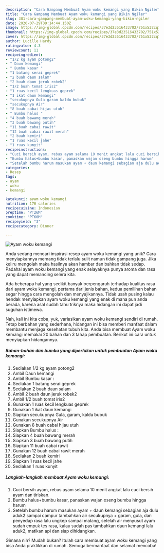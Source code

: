 ```yaml
---
description: "Cara Gampang Membuat Ayam woku kemangi yang Bikin Ngiler"
title: "Cara Gampang Membuat Ayam woku kemangi yang Bikin Ngiler"
slug: 381-cara-gampang-membuat-ayam-woku-kemangi-yang-bikin-ngiler
date: 2020-07-29T09:14:44.150Z
image: https://img-global.cpcdn.com/recipes/37e3d23516433702/751x532cq70/ayam-woku-kemangi-foto-resep-utama.jpg
thumbnail: https://img-global.cpcdn.com/recipes/37e3d23516433702/751x532cq70/ayam-woku-kemangi-foto-resep-utama.jpg
cover: https://img-global.cpcdn.com/recipes/37e3d23516433702/751x532cq70/ayam-woku-kemangi-foto-resep-utama.jpg
author: Lucille Hardy
ratingvalue: 4.3
reviewcount: 11
recipeingredient:
- "1/2 kg ayam potong2"
- " Daun kemangi"
- " Bumbu kasar "
- "1 batang serai geprek"
- "2 buah daun salam"
- "2 buah daun jeruk robek2"
- "1/2 buah tomat iris2"
- "1 ruas kecil lengkuas geprek"
- "1 ikat daun kemangi"
- "secukupnya Gula garam kaldu bubuk"
- "secukupnya Air"
- "8 buah cabai hijau utuh"
- " Bumbu halus "
- "4 buah bawang merah"
- "3 buah bawang putih"
- "11 buah cabai rawit"
- "12 buah cabai rawit merah"
- "2 buah kemiri"
- "1 ruas kecil jahe"
- "1 ruas kunyit"
recipeinstructions:
- "Cuci bersih ayam, rebus ayam selama 10 menit angkat lalu cuci bersih ayam dan tiriskan."
- "Bumbu halus+bumbu kasar, panaskan wajan oseng bumbu hingga harum"
- "Setelah bumbu harum masukan ayam + daun kemangi sebagian aja dulu aduk2 sampai campur tambahkan air secukupnya + garam, gula, dan penyedap rasa lalu ungkep sampai matang, setelah air menyusut ayam sudah empuk tes rasa, kalau sudah pas tambahkan daun kemangi lalu aduk2, matikan api dan siap dihidangkan."
categories:
- Resep
tags:
- ayam
- woku
- kemangi

katakunci: ayam woku kemangi 
nutrition: 170 calories
recipecuisine: Indonesian
preptime: "PT26M"
cooktime: "PT60M"
recipeyield: "3"
recipecategory: Dinner

---
```



![Ayam woku kemangi](https://img-global.cpcdn.com/recipes/37e3d23516433702/751x532cq70/ayam-woku-kemangi-foto-resep-utama.jpg)

Anda sedang mencari inspirasi resep ayam woku kemangi yang unik? Cara menyiapkannya memang tidak terlalu sulit namun tidak gampang juga. Jika keliru mengolah maka hasilnya akan hambar dan bahkan tidak sedap. Padahal ayam woku kemangi yang enak selayaknya punya aroma dan rasa yang dapat memancing selera kita.



Ada beberapa hal yang sedikit banyak berpengaruh terhadap kualitas rasa dari ayam woku kemangi, pertama dari jenis bahan, kedua pemilihan bahan segar hingga cara mengolah dan menyajikannya. Tidak usah pusing kalau hendak menyiapkan ayam woku kemangi yang enak di mana pun anda berada, karena asal sudah tahu triknya maka hidangan ini dapat jadi suguhan istimewa.


Nah, kali ini kita coba, yuk, variasikan ayam woku kemangi sendiri di rumah. Tetap berbahan yang sederhana, hidangan ini bisa memberi manfaat dalam membantu menjaga kesehatan tubuh kita. Anda bisa membuat Ayam woku kemangi memakai 20 bahan dan 3 tahap pembuatan. Berikut ini cara untuk menyiapkan hidangannya.

<!--inarticleads1-->

##### Bahan-bahan dan bumbu yang diperlukan untuk pembuatan Ayam woku kemangi:

1. Sediakan 1/2 kg ayam potong2
1. Ambil  Daun kemangi
1. Ambil  Bumbu kasar :
1. Sediakan 1 batang serai geprek
1. Sediakan 2 buah daun salam
1. Ambil 2 buah daun jeruk robek2
1. Ambil 1/2 buah tomat iris2
1. Gunakan 1 ruas kecil lengkuas geprek
1. Gunakan 1 ikat daun kemangi
1. Siapkan secukupnya Gula, garam, kaldu bubuk
1. Gunakan secukupnya Air
1. Gunakan 8 buah cabai hijau utuh
1. Siapkan  Bumbu halus :
1. Siapkan 4 buah bawang merah
1. Siapkan 3 buah bawang putih
1. Siapkan 11 buah cabai rawit
1. Gunakan 12 buah cabai rawit merah
1. Sediakan 2 buah kemiri
1. Siapkan 1 ruas kecil jahe
1. Sediakan 1 ruas kunyit




<!--inarticleads2-->

##### Langkah-langkah membuat Ayam woku kemangi:

1. Cuci bersih ayam, rebus ayam selama 10 menit angkat lalu cuci bersih ayam dan tiriskan.
1. Bumbu halus+bumbu kasar, panaskan wajan oseng bumbu hingga harum
1. Setelah bumbu harum masukan ayam + daun kemangi sebagian aja dulu aduk2 sampai campur tambahkan air secukupnya + garam, gula, dan penyedap rasa lalu ungkep sampai matang, setelah air menyusut ayam sudah empuk tes rasa, kalau sudah pas tambahkan daun kemangi lalu aduk2, matikan api dan siap dihidangkan.




Gimana nih? Mudah bukan? Itulah cara membuat ayam woku kemangi yang bisa Anda praktikkan di rumah. Semoga bermanfaat dan selamat mencoba!
